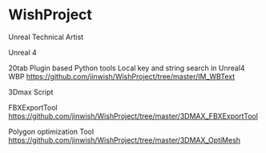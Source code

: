 # WishProject
Unreal Technical Artist

Unreal 4

20tab Plugin based Python tools
Local key and string search in Unreal4 WBP
https://github.com/jinwish/WishProject/tree/master/IM_WBText

3Dmax Script

FBXExportTool
https://github.com/jinwish/WishProject/tree/master/3DMAX_FBXExportTool

Polygon optimization Tool
https://github.com/jinwish/WishProject/tree/master/3DMAX_OptiMesh
